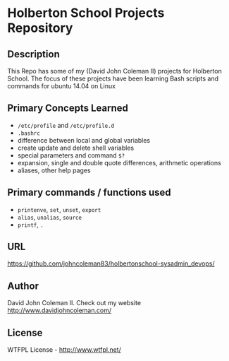 # Holberton School Projects Repository

## Description

This Repo has some of my (David John Coleman II) projects for Holberton School.
The focus of these projects have been learning Bash scripts and commands for ubuntu 14.04 on Linux

## Primary Concepts Learned

* ``/etc/profile`` and ``/etc/profile.d``
* ``.bashrc``
* difference between local and global variables
* create update and delete shell variables
* special parameters and command ``$?``
* expansion, single and double quote differences, arithmetic operations
* aliases, other help pages

## Primary commands / functions used

* ``printenve``, ``set``, ``unset``, ``export``
* ``alias``, ``unalias``, ``source``
* ``printf``, ``.``

## URL

https://github.com/johncoleman83/holbertonschool-sysadmin_devops/

## Author

David John Coleman II.  Check out my website http://www.davidjohncoleman.com/

## License

WTFPL License - http://www.wtfpl.net/